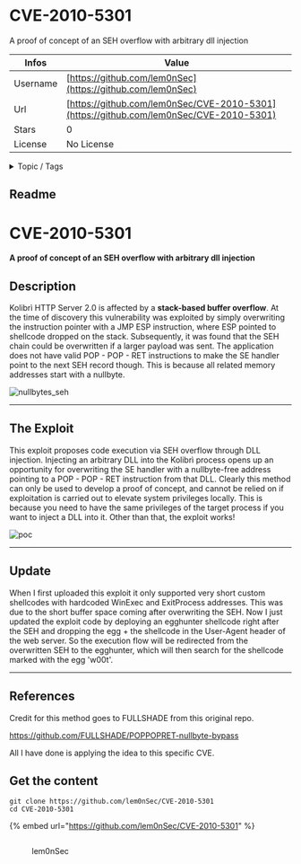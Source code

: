 # CVE-2010-5301

A proof of concept of an SEH overflow with arbitrary dll injection

| Infos    | Value                                                              |
| -------- | -------------------------------------------------------------------|
| Username | [https://github.com/lem0nSec](https://github.com/lem0nSec) |
| Url      | [https://github.com/lem0nSec/CVE-2010-5301](https://github.com/lem0nSec/CVE-2010-5301)                                               |
| Stars    | 0                                                          |
| License  | No License                                                        |

<details>

<summary>Topic / Tags</summary>

* cve* exploit-development* windows

</details>

## Readme

# CVE-2010-5301
**A proof of concept of an SEH overflow with arbitrary dll injection**

## Description
Kolibrì HTTP Server 2.0 is affected by a **stack-based buffer overflow**. At the time of discovery this vulnerability was exploited by simply overwriting the instruction pointer with a JMP ESP instruction, where ESP pointed to shellcode dropped on the stack. Subsequently, it was found that the SEH chain could be overwritten if a larger payload was sent. The application does not have valid POP - POP - RET instructions to make the SE handler point to the next SEH record though. This is because all related memory addresses start with a nullbyte.

![nullbytes_seh](https://user-images.githubusercontent.com/98479572/171615000-bf7a3317-d0a2-4d67-a12c-c8eecc578be1.png)

------------------------------------------------------------------------

## The Exploit
This exploit proposes code execution via SEH overflow through DLL injection. Injecting an arbitrary DLL into the Kolibrì process opens up an opportunity for overwriting the SE handler with a nullbyte-free address pointing to a POP - POP - RET instruction from that DLL. Clearly this method can only be used to develop a proof of concept, and cannot be relied on if exploitation is carried out to elevate system privileges locally. This is because you need to have the same privileges of the target process if you want to inject a DLL into it. Other than that, the exploit works!

![poc](https://user-images.githubusercontent.com/98479572/171615533-b94ff1ca-79ef-4ea9-9c9f-b4cb7ca94844.gif)

------------------------------------------------------------------------

## Update
When I first uploaded this exploit it only supported very short custom shellcodes with hardcoded WinExec and ExitProcess addresses. This was due to the short buffer space coming after overwriting the SEH. Now I just updated the exploit code by deploying an egghunter shellcode right after the SEH and dropping the egg + the shellcode in the User-Agent header of the web server. So the execution flow will be redirected from the overwritten SEH to the egghunter, which will then search for the shellcode marked with the egg 'w00t'.

-------------------------------------------------------------------------

## References
Credit for this method goes to FULLSHADE from this original repo.

https://github.com/FULLSHADE/POPPOPRET-nullbyte-bypass

All I have done is applying the idea to this specific CVE.



## Get the content

```
git clone https://github.com/lem0nSec/CVE-2010-5301
cd CVE-2010-5301
```

{% embed url="https://github.com/lem0nSec/CVE-2010-5301" %}

<figure><img src="https://avatars.githubusercontent.com/u/98479572?v=4" alt=""><figcaption><p>lem0nSec</p></figcaption></figure>
